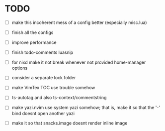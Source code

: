 # TODO

- [ ] make this incoherent mess of a config better (especially misc.lua)

- [ ] finish all the configs

- [ ] improve performance

- [ ] finish todo-comments luasnip

- [ ] for nixd make it not break whenever not provided home-manager options

- [ ] consider a separate lock folder

- [ ] make VimTex TOC use trouble somehow

- [ ] ts-autotag and also ts-context/commentstring

- [ ] make yazi.nvim use system yazi somehow; that is, make it so that the '-'
  bind doesnt open another yazi

- [ ] make it so that snacks.image doesnt render inline image

